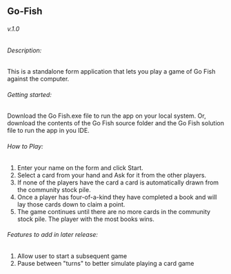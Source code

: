## Go-Fish 
###### v.1.0

###### Description:
This is a standalone form application that lets you play a game of Go Fish against the computer.

###### Getting started:
Download the Go Fish.exe file to run the app on your local system.  Or, download the contents of the Go Fish source folder
and the Go Fish solution file to run the app in you IDE.

###### How to Play:
1. Enter your name on the form and click Start.
2. Select a card from your hand and Ask for it from the other players.
3. If none of the players have the card a card is automatically drawn from the community stock pile.
4. Once a player has four-of-a-kind they have completed a book and will lay those cards down to claim a point.
5. The game continues until there are no more cards in the community stock pile.  The player with the most books wins.

###### Features to add in later release:
1. Allow user to start a subsequent game
2. Pause between "turns" to better simulate playing a card game


